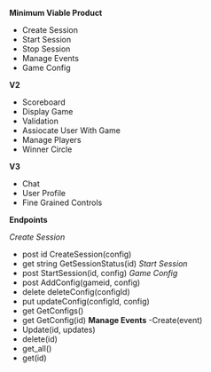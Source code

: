 __Minimum Viable Product__
- Create Session
- Start Session
- Stop Session
- Manage Events
- Game Config

__V2__
- Scoreboard
- Display Game
- Validation
- Assiocate User With Game
- Manage Players
- Winner Circle

__V3__
- Chat
- User Profile
- Fine Grained Controls



__Endpoints__

_Create Session_
- post id CreateSession(config)
- get string GetSessionStatus(id)
_Start Session_
- post StartSession(id, config)
_Game Config_
- post AddConfig(gameid, config)
- delete deleteConfig(configId)
- put updateConfig(configId, config)
- get GetConfigs()
- get GetConfig(id)
__Manage Events__
-Create(event)
- Update(id, updates)
- delete(id)
- get_all()
- get(id)
